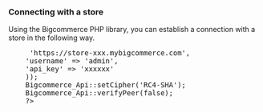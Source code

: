 ### Connecting with a store

Using the Bigcommerce PHP library, you can establish a connection with a store in the following way.
<pre>
    <?php 
    require_once "Bigcommerce/Api.php"
    Bigcommerce_Api::configure(array(
    'store_url' => 'https://store-xxx.mybigcommerce.com',
    'username' => 'admin',
    'api_key' => 'xxxxxx'
    ));
    Bigcommerce_Api::setCipher('RC4-SHA');
    Bigcommerce_Api::verifyPeer(false);
    ?>
</pre>